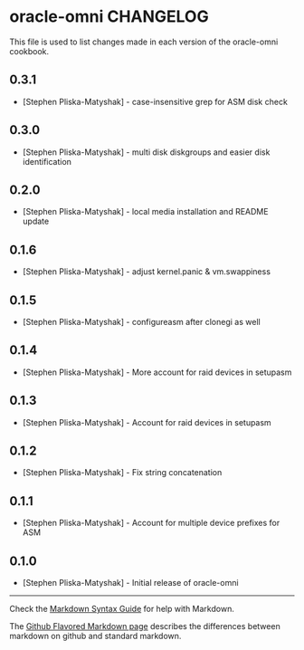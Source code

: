 oracle-omni CHANGELOG
=====================

This file is used to list changes made in each version of the oracle-omni cookbook.

0.3.1
-----
- [Stephen Pliska-Matyshak] - case-insensitive grep for ASM disk check

0.3.0
-----
- [Stephen Pliska-Matyshak] - multi disk diskgroups and easier disk identification

0.2.0
-----
- [Stephen Pliska-Matyshak] - local media installation and README update

0.1.6
-----
- [Stephen Pliska-Matyshak] - adjust kernel.panic & vm.swappiness

0.1.5
-----
- [Stephen Pliska-Matyshak] - configureasm after clonegi as well

0.1.4
-----
- [Stephen Pliska-Matyshak] - More account for raid devices in setupasm

0.1.3
-----
- [Stephen Pliska-Matyshak] - Account for raid devices in setupasm

0.1.2
-----
- [Stephen Pliska-Matyshak] - Fix string concatenation

0.1.1
-----
- [Stephen Pliska-Matyshak] - Account for multiple device prefixes for ASM

0.1.0
-----
- [Stephen Pliska-Matyshak] - Initial release of oracle-omni

- - -
Check the [Markdown Syntax Guide](http://daringfireball.net/projects/markdown/syntax) for help with Markdown.

The [Github Flavored Markdown page](http://github.github.com/github-flavored-markdown/) describes the differences between markdown on github and standard markdown.
